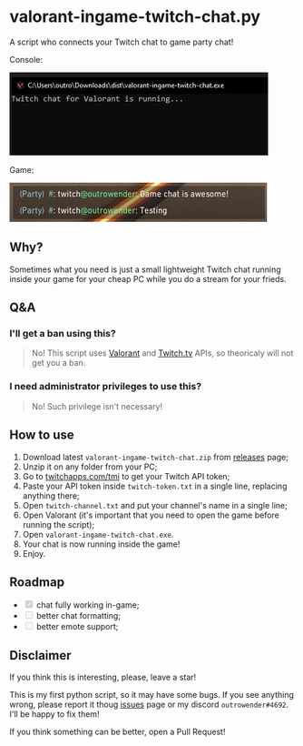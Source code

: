 # valorant-ingame-twitch-chat.py

A script who connects your Twitch chat to game party chat!

Console:

<img src="docs/ingame-chat-running.png">

Game:

<img src="docs/ingame-chat-example.png">

## Why?
Sometimes what you need is just a small lightweight Twitch chat running inside your game for your cheap PC while you do a stream for your frieds.

## Q&A
### I'll get a ban using this?
> No! This script uses [Valorant](https://github.com/techchrism/valorant-api-docs) and [Twitch.tv](https://dev.twitch.tv/docs/irc#getting-started-with-chat--chatbots) APIs, so theoricaly will not get you a ban.

### I need administrator privileges to use this?
> No! Such privilege isn't necessary!
## How to use

1. Download latest `valorant-ingame-twitch-chat.zip` from [releases]() page;
2. Unzip it on any folder from your PC;
3. Go to [twitchapps.com/tmi](https://twitchapps.com/tmi/) to get your Twitch API token;
4. Paste your API token inside `twitch-token.txt` in a single line, replacing anything there;
5. Open `twitch-channel.txt` and put your channel's name in a single line;
6. Open Valorant (it's important that you need to open the game before running the script);
7. Open `valorant-ingame-twitch-chat.exe`.
8. Your chat is now running inside the game!
9. Enjoy.

## Roadmap
- <input type="checkbox" disabled checked /> chat fully working in-game;
- <input type="checkbox" disabled  /> better chat formatting;
- <input type="checkbox" disabled  /> better emote support;
## Disclaimer

If you think this is interesting, please, leave a star!

This is my first python script, so it may have some bugs. If you see anything wrong, please report it thoug [issues]() page or my discord `outrowender#4692`. 
I'll be happy to fix them!

If you think something can be better, open a Pull Request!
